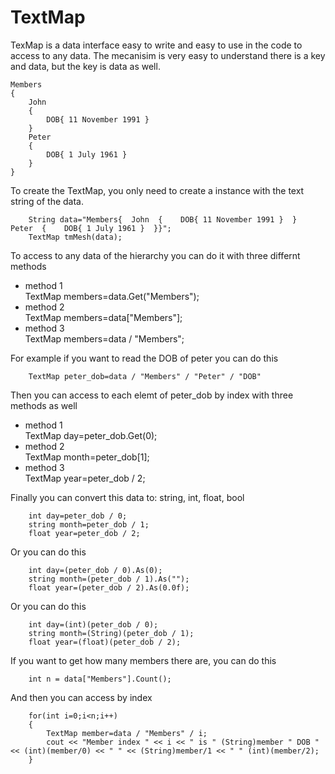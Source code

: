 # TextMap
TexMap is a data interface easy to write and easy to use in the code to access to any data.
The mecanisim is very easy to understand there is a key and data, but the key is data as well.
```
Members
{
    John
    {
        DOB{ 11 November 1991 }
    }
    Peter
    {
        DOB{ 1 July 1961 }
    }
}
```

To create the TextMap, you only need to create a instance with the text string of the data.
```
    String data="Members{  John  {    DOB{ 11 November 1991 }  }  Peter  {    DOB{ 1 July 1961 }  }}";
    TextMap tmMesh(data);
```	

To access to any data of the hierarchy you can do it with three differnt methods
* method 1  
	TextMap members=data.Get("Members");
* method 2  
	TextMap members=data["Members"];
* method 3  
	TextMap members=data / "Members";
 
For example if you want to read the DOB of peter you can do this  
```
    TextMap peter_dob=data / "Members" / "Peter" / "DOB"
```
  
Then you can access to each elemt of peter_dob by index with three methods as well
* method 1  
  TextMap day=peter_dob.Get(0);
* method 2  
  TextMap month=peter_dob[1];
* method 3  
  TextMap year=peter_dob / 2;  
  
Finally you can convert this data to: string, int, float, bool  
```
    int day=peter_dob / 0;  
    string month=peter_dob / 1;  
    float year=peter_dob / 2; 
```  
    
Or you can do this   
```
    int day=(peter_dob / 0).As(0);  
    string month=(peter_dob / 1).As("");  
    float year=(peter_dob / 2).As(0.0f);  
```
  
Or you can do this   
```
    int day=(int)(peter_dob / 0);  
    string month=(String)(peter_dob / 1);  
    float year=(float)(peter_dob / 2);  
```
  
If you want to get how many members there are, you can do this  
```
    int n = data["Members"].Count();  
```
  
And then you can access by index   
```
    for(int i=0;i<n;i++)  
    {  
        TextMap member=data / "Members" / i;  
        cout << "Member index " << i << " is " (String)member " DOB " << (int)(member/0) << " " << (String)member/1 << " " (int)(member/2);
    }  
```
  
